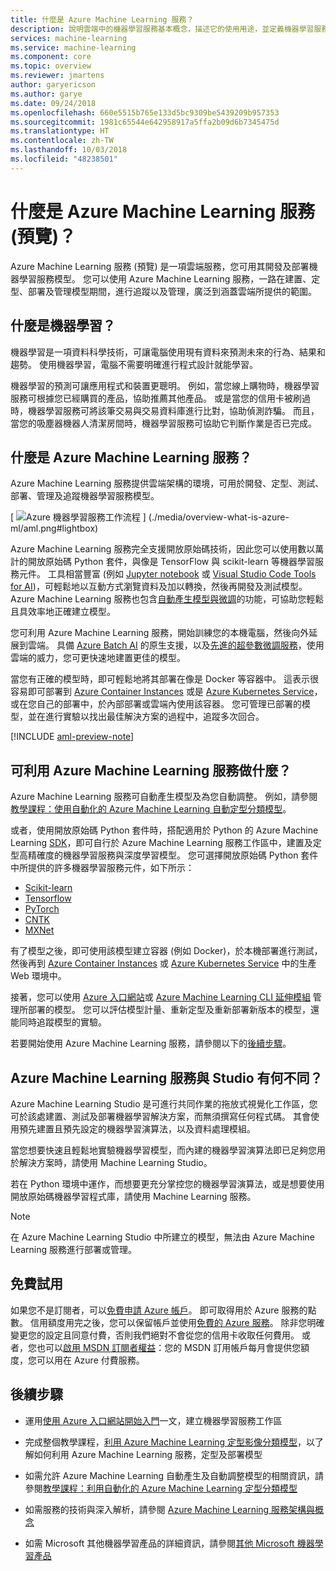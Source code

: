 ```yaml
---
title: 什麼是 Azure Machine Learning 服務？
description: 說明雲端中的機器學習服務基本概念，描述它的使用用途，並定義機器學習服務詞彙。 Azure Machine Learning 概觀 - 一整合的端對端資料科學解決方案，可供專業資料科學家進行雲端規模的開發、實驗及部署先進的分析應用程式。
services: machine-learning
ms.service: machine-learning
ms.component: core
ms.topic: overview
ms.reviewer: jmartens
author: garyericson
ms.author: garye
ms.date: 09/24/2018
ms.openlocfilehash: 660e5515b765e133d5bc9309be5439209b957353
ms.sourcegitcommit: 1981c65544e642958917a5ffa2b09d6b7345475d
ms.translationtype: HT
ms.contentlocale: zh-TW
ms.lasthandoff: 10/03/2018
ms.locfileid: "48238501"
---
```

# <a name="what-is-azure-machine-learning-service-preview"></a>什麼是 Azure Machine Learning 服務 (預覽)？

Azure Machine Learning 服務 (預覽) 是一項雲端服務，您可用其開發及部署機器學習服務模型。 您可以使用 Azure Machine Learning 服務，一路在建置、定型、部署及管理模型期間，進行追蹤以及管理，廣泛到涵蓋雲端所提供的範圍。

## <a name="what-is-machine-learning"></a>什麼是機器學習？

機器學習是一項資料科學技術，可讓電腦使用現有資料來預測未來的行為、結果和趨勢。 使用機器學習，電腦不需要明確進行程式設計就能學習。

機器學習的預測可讓應用程式和裝置更聰明。 例如，當您線上購物時，機器學習服務可根據您已經購買的產品，協助推薦其他產品。 或是當您的信用卡被刷過時，機器學習服務可將該筆交易與交易資料庫進行比對，協助偵測詐騙。 而且，當您的吸塵器機器人清潔房間時，機器學習服務可協助它判斷作業是否已完成。

## <a name="what-is-azure-machine-learning-service"></a>什麼是 Azure Machine Learning 服務？

Azure Machine Learning 服務提供雲端架構的環境，可用於開發、定型、測試、部署、管理及追蹤機器學習服務模型。

[ ![Azure 機器學習服務工作流程](./media/overview-what-is-azure-ml/aml.png) ] (./media/overview-what-is-azure-ml/aml.png#lightbox)

Azure Machine Learning 服務完全支援開放原始碼技術，因此您可以使用數以萬計的開放原始碼 Python 套件，與像是 TensorFlow 與 scikit-learn 等機器學習服務元件。
工具相當豐富 (例如 [Jupyter notebook](http://jupyter.org) 或 [Visual Studio Code Tools for AI](https://visualstudio.microsoft.com/downloads/ai-tools-vscode/))，可輕鬆地以互動方式瀏覽資料及加以轉換，然後再開發及測試模型。
Azure Machine Learning 服務也包含[自動產生模型與微調](tutorial-auto-train-models.md)的功能，可協助您輕鬆且具效率地正確建立模型。

您可利用 Azure Machine Learning 服務，開始訓練您的本機電腦，然後向外延展到雲端。 具備 [Azure Batch AI](https://azure.microsoft.com/services/batch-ai/) 的原生支援，以及[先進的超參數微調服務](how-to-tune-hyperparameters.md)，使用雲端的威力，您可更快速地建置更佳的模型。 

當您有正確的模型時，即可輕鬆地將其部署在像是 Docker 等容器中。 這表示很容易即可部署到 [Azure Container Instances](how-to-deploy-to-aci.md) 或是 [Azure Kubernetes Service](how-to-deploy-to-aks.md)，或在您自己的部署中，於內部部署或雲端內使用該容器。
您可管理已部署的模型，並在進行實驗以找出最佳解決方案的過程中，追蹤多次回合。

[!INCLUDE [aml-preview-note](../../../includes/aml-preview-note.md)]

## <a name="what-can-i-do-with-azure-machine-learning-service"></a>可利用 Azure Machine Learning 服務做什麼？

Azure Machine Learning 服務可自動產生模型及為您自動調整。
例如，請參閱[教學課程：使用自動化的 Azure Machine Learning 自動定型分類模型](tutorial-auto-train-models.md)。

或者，使用開放原始碼 Python 套件時，搭配適用於 Python 的 Azure Machine Learning <a href="http://aka.ms/aml-sdk" target="_blank">SDK</a>，即可自行於 Azure Machine Learning 服務工作區中，建置及定型高精確度的機器學習服務與深度學習模型。
您可選擇開放原始碼 Python 套件中所提供的許多機器學習服務元件，如下所示：

- <a href="http://scikit-learn.org/stable/" target="_blank">Scikit-learn</a>
- <a href="https://www.tensorflow.org" target="_blank">Tensorflow</a>
- <a href="https://pytorch.org" target="_blank">PyTorch</a>
- <a href="https://www.microsoft.com/cognitive-toolkit/" target="_blank">CNTK</a>
- <a href="http://mxnet.io" target="_blank">MXNet</a>

有了模型之後，即可使用該模型建立容器 (例如 Docker)，於本機部署進行測試，然後再到 [Azure Container Instances](how-to-deploy-to-aci.md) 或 [Azure Kubernetes Service](how-to-deploy-to-aks.md) 中的生產 Web 環境中。

接著，您可以使用 [Azure 入口網站](https://portal.azure.com/)或 [Azure Machine Learning CLI 延伸模組](https://review.docs.microsoft.com/azure/machine-learning/service/reference-azure-machine-learning-cli) 管理所部署的模型。
您可以評估模型計量、重新定型及重新部署新版本的模型，還能同時追蹤模型的實驗。

若要開始使用 Azure Machine Learning 服務，請參閱以下的[後續步驟](#next-steps)。

## <a name="how-is-azure-machine-learning-service-different-from-studio"></a>Azure Machine Learning 服務與 Studio 有何不同？

Azure Machine Learning Studio 是可進行共同作業的拖放式視覺化工作區，您可於該處建置、測試及部署機器學習解決方案，而無須撰寫任何程式碼。 其會使用預先建置且預先設定的機器學習演算法，以及資料處理模組。

當您想要快速且輕鬆地實驗機器學習模型，而內建的機器學習演算法即已足夠您用於解決方案時，請使用 Machine Learning Studio。

若在 Python 環境中運作，而想要更充分掌控您的機器學習演算法，或是想要使用開放原始碼機器學習程式庫，請使用 Machine Learning 服務。

> [!NOTE]
> 在 Azure Machine Learning Studio 中所建立的模型，無法由 Azure Machine Learning 服務進行部署或管理。

## <a name="free-trial"></a>免費試用
如果您不是訂閱者，可以[免費申請 Azure 帳戶](https://azure.microsoft.com/pricing/free-trial/?WT.mc_id=A261C142F)。 即可取得用於 Azure 服務的點數。 信用額度用完之後，您可以保留帳戶並使用[免費的 Azure 服務](https://azure.microsoft.com/free/)。 除非您明確變更您的設定且同意付費，否則我們絕對不會從您的信用卡收取任何費用。 或者，您也可以[啟用 MSDN 訂閱者權益](https://azure.microsoft.com/pricing/member-offers/msdn-benefits-details/?WT.mc_id=A261C142F)：您的 MSDN 訂用帳戶每月會提供您額度，您可以用在 Azure 付費服務。

## <a name="next-steps"></a>後續步驟

- 運用[使用 Azure 入口網站開始入門](quickstart-get-started.md)一文，建立機器學習服務工作區
 
- 完成整個教學課程，[利用 Azure Machine Learning 定型影像分類模型](tutorial-train-models-with-aml.md)，以了解如何利用 Azure Machine Learning 服務，定型及部署模型

- 如需允許 Azure Machine Learning 自動產生及自動調整模型的相關資訊，請參閱[教學課程：利用自動化的 Azure Machine Learning 定型分類模型](tutorial-auto-train-models.md)

- 如需服務的技術與深入解析，請參閱 [Azure Machine Learning 服務架構與概念](concept-azure-machine-learning-architecture.md)

- 如需 Microsoft 其他機器學習產品的詳細資訊，請參閱[其他 Microsoft 機器學習產品](./overview-more-machine-learning.md)


<!-- 

An intro to AML or an end-to-end quickstart video could go here.

In this 9-minute video, learn how you can benefit your app. You'll learn about key features and what a typical workflow looks like. 

>[!VIDEO https://channel9.msdn.com/Events/Connect/2016/138/player]
 
+ 0-3 minutes covers key features and use-cases.
+ 3-4 minutes covers service provisioning. 
+ 4-6 minutes covers Import Data wizard used to create an index using the built-in real estate dataset.

-->
